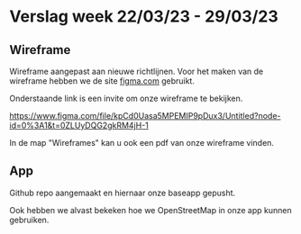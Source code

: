# Verslag week 22/03/23 - 29/03/23

## Wireframe

Wireframe aangepast aan nieuwe richtlijnen.
Voor het maken van de wireframe hebben we de site [figma.com](https://www.figma.com) gebruikt.

Onderstaande link is een invite om onze wireframe te bekijken.

https://www.figma.com/file/kpCd0Uasa5MPEMIP9pDux3/Untitled?node-id=0%3A1&t=0ZLUyDQG2gkRM4jH-1

In de map "Wireframes" kan u ook een pdf van onze wireframe vinden.

## App

Github repo aangemaakt en hiernaar onze baseapp gepusht.

Ook hebben we alvast bekeken hoe we OpenStreetMap in onze app kunnen gebruiken. 